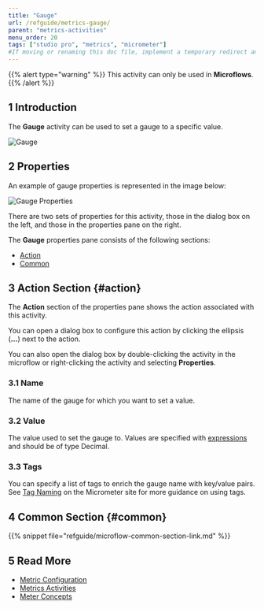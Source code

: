 ```yaml
---
title: "Gauge"
url: /refguide/metrics-gauge/
parent: "metrics-activities"
menu_order: 20
tags: ["studio pro", "metrics", "micrometer"]
#If moving or renaming this doc file, implement a temporary redirect and let the respective team know they should update the URL in the product. See Mapping to Products for more details.
---
```


{{% alert type="warning" %}}
This activity can only be used in **Microflows**.
{{% /alert %}}

## 1 Introduction

The **Gauge** activity can be used to set a gauge to a specific value.

![Gauge](/attachments/refguide/modeling/application-logic/microflows-and-nanoflows/activities/metrics-activities/metrics-gauge/gauge.png)

## 2 Properties

An example of gauge properties is represented in the image below:

![Gauge Properties](/attachments/refguide/modeling/application-logic/microflows-and-nanoflows/activities/metrics-activities/metrics-gauge/gauge-properties.png)

There are two sets of properties for this activity, those in the dialog box on the left, and those in the properties pane on the right.

The **Gauge** properties pane consists of the following sections:

* [Action](#action)
* [Common](#common)

## 3 Action Section {#action}

The **Action** section of the properties pane shows the action associated with this activity.

You can open a dialog box to configure this action by clicking the ellipsis (**…**) next to the action.

You can also open the dialog box by double-clicking the activity in the microflow or right-clicking the activity and selecting **Properties**.

### 3.1 Name

The name of the gauge for which you want to set a value.

### 3.2 Value

The value used to set the gauge to. Values are specified with [expressions](/refguide/expressions/) and should be of type Decimal.

### 3.3 Tags

You can specify a list of tags to enrich the gauge name with key/value pairs. See [Tag Naming](https://micrometer.io/docs/concepts#_tag_naming) on the Micrometer site for more guidance on using tags.

## 4 Common Section {#common}

{{% snippet file="refguide/microflow-common-section-link.md" %}}

## 5 Read More

* [Metric Configuration](/refguide/metrics/)
* [Metrics Activities](/refguide/metrics-activities/)
* [Meter Concepts](https://micrometer.io/docs/concepts)

